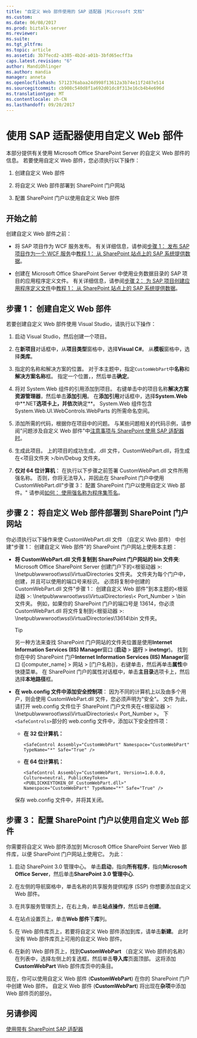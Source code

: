 ```yaml
---
title: "自定义 Web 部件使用的 SAP 适配器 |Microsoft 文档"
ms.custom: 
ms.date: 06/08/2017
ms.prod: biztalk-server
ms.reviewer: 
ms.suite: 
ms.tgt_pltfrm: 
ms.topic: article
ms.assetid: 3b7fecd2-a385-4b2d-a01b-3bfd65ecff3a
caps.latest.revision: "6"
author: MandiOhlinger
ms.author: mandia
manager: anneta
ms.openlocfilehash: 5712376abaa24d998f13612a3b74e11f2487e514
ms.sourcegitcommit: cb908c540d8f1a692d01dc8f313e16cb4b4e696d
ms.translationtype: MT
ms.contentlocale: zh-CN
ms.lasthandoff: 09/20/2017
---
```

# <a name="use-a-custom-web-part-with-the-sap-adapter"></a>使用 SAP 适配器使用自定义 Web 部件
本部分提供有关使用 Microsoft Office SharePoint Server 的自定义 Web 部件的信息。 若要使用自定义 Web 部件，您必须执行以下操作：  
  
1.  创建自定义 Web 部件  
  
2.  将自定义 Web 部件部署到 SharePoint 门户网站  
  
3.  配置 SharePoint 门户以使用自定义 Web 部件  
  
## <a name="before-you-begin"></a>开始之前  
 创建自定义 Web 部件之前：  
  
-   将 SAP 项目作为 WCF 服务发布。 有关详细信息，请参阅[步骤 1： 发布 SAP 项目作为一个 WCF 服务](../../adapters-and-accelerators/adapter-sap/step-1-publish-the-sap-artifacts-as-a-wcf-service.md)中[教程 1： 从 SharePoint 站点上的 SAP 系统提供数据](../../adapters-and-accelerators/adapter-sap/tutorial-1-presenting-data-from-an-sap-system-on-a-sharepoint-site.md)。  
  
-   创建在 Microsoft Office SharePoint Server 中使用业务数据目录的 SAP 项目的应用程序定义文件。 有关详细信息，请参阅[步骤 2： 为 SAP 项目创建应用程序定义文件](../../adapters-and-accelerators/adapter-sap/step-2-create-an-application-definition-file-for-the-sap-artifacts.md)中[教程 1： 从 SharePoint 站点上的 SAP 系统提供数据](../../adapters-and-accelerators/adapter-sap/tutorial-1-presenting-data-from-an-sap-system-on-a-sharepoint-site.md)。  
  
##  <a name="Create_a_Custom_Web_Part"></a>步骤 1： 创建自定义 Web 部件  
 若要创建自定义 Web 部件使用 Visual Studio，请执行以下操作：  
  
1.  启动 Visual Studio，然后创建一个项目。  
  
2.  在**新项目**对话框中，从**项目类型**窗格中，选择**Visual C#**。 从**模板**窗格中，选择**类库**。  
  
3.  指定的名称和解决方案的位置。 对于本主题中，指定`CustomWebPart`中**名称**和**解决方案名称**框。 指定一个位置，，然后单击**确定**。  
  
4.  将对 System.Web 组件的引用添加到项目。 右键单击中的项目名称**解决方案资源管理器**，然后单击**添加引用**。 在**添加引用**对话框中，选择**System.Web**中**.NET**选项卡上，并依次**确定**。 System.Web 组件包含 System.Web.UI.WebControls.WebParts 的所需命名空间。  
  
5.  添加所需的代码，根据你在项目中的问题。 与某些问题相关的代码示例，请参阅"问题涉及自定义 Web 部件"中[注意事项与 SharePoint 使用 SAP 适配器时](../../adapters-and-accelerators/adapter-sap/considerations-when-using-the-sap-adapter-with-sharepoint.md)。  
  
6.  生成此项目。 上的项目的成功生成，.dll 文件，CustomWebPart.dll，将生成在\<项目文件夹 >/bin/Debug 文件夹。  
  
7.  **仅对 64 位计算机**： 在执行以下步骤之前签署 CustomWebPart.dll 文件所用强名称。 否则，你将无法导入，并因此在 SharePoint 门户中使用 CustomWebPart.dll"步骤 3： 配置 SharePoint 门户以使用自定义 Web 部件。" 请参阅[如何： 使用强名称为程序集签名](https://msdn.microsoft.com/library/xc31ft41.aspx)。
  
## <a name="step-2-deploy-the-custom-web-part-to-a-sharepoint-portal"></a>步骤 2： 将自定义 Web 部件部署到 SharePoint 门户网站  
 你必须执行以下操作来使 CustomWebPart.dll 文件 （自定义 Web 部件） 中创建"步骤 1： 创建自定义 Web 部件"的 SharePoint 门户网站上使用本主题：  
  
-   **将 CustomWebPart.dll 文件复制到 SharePoint 门户网站的 bin 文件夹**: Microsoft Office SharePoint Server 创建门户下的\<根驱动器 >: \Inetpub\wwwroot\wss\VirtualDirectories 文件夹。 文件夹为每个门户中，创建，并且可以使用的端口号来标识。 必须将复制中创建的 CustomWebPart.dll 文件"步骤 1： 创建自定义 Web 部件"到本主题的\<根驱动器 >: \Inetpub\wwwroot\wss\VirtualDirectories\\< Port_Number > \bin 文件夹。 例如，如果你的 SharePoint 门户的端口号是 13614，你必须 CustomWebPart.dll 将文件复制到\<根驱动器 >: \Inetpub\wwwroot\wss\VirtualDirectories\13614\bin 文件夹。  
  
    > [!TIP]
    >  另一种方法来查找 SharePoint 门户网站的文件夹位置是使用**Internet Information Services (IIS) Manager**窗口 (**启动** > **运行** >  **inetmgr**)。 找到你在中的 SharePoint 门户**Internet Information Services (IIS) Manager**窗口 ([computer_name] > 网站 > [门户名称])，右键单击，然后再单击**属性**中快捷菜单。 在 SharePoint 门户的属性对话框中，单击**主目录**选项卡上，然后选择**本地路径**框。  
  
-   **在 web.config 文件中添加安全控制项**： 因为不同的计算机上以及由多个用户，则会使用 CustomWebPart.dll 文件，您必须声明为"安全"。 文件 为此，请打开 web.config 文件位于 SharePoint 门户文件夹在\<根驱动器 >: \Inetpub\wwwroot\wss\VirtualDirectories\\< Port_Number >。 下`<SafeControls>`部分的 web.config 文件中，添加以下安全控件项：  
  
    -   **在 32 位计算机：**  
  
        ```  
        <SafeControl Assembly="CustomWebPart" Namespace="CustomWebPart" TypeName="*" Safe="True" />  
        ```  
  
    -   **在 64 位计算机：**  
  
        ```  
        <SafeControl Assembly="CustomWebPart, Version=1.0.0.0, Culture=neutral, PublicKeyToken=<PUBLICKKEYTOKEN_OF_CustomWebPart.dll>" Namespace="CustomWebPart" TypeName="*" Safe="True" />  
        ```  
  
     保存 web.config 文件中，并将其关闭。  
  
## <a name="step-3-configure-the-sharepoint-portal-to-use-the-custom-web-part"></a>步骤 3： 配置 SharePoint 门户以使用自定义 Web 部件  
 你需要将自定义 Web 部件添加到 Microsoft Office SharePoint Server Web 部件库，以便 SharePoint 门户网站上使用它。 为此：  
  
1.  启动 SharePoint 3.0 管理中心。 单击**启动**，指向**所有程序**，指向**Microsoft Office Server**，然后单击**SharePoint 3.0 管理中心**.  
  
2.  在左侧的导航窗格中，单击名称的共享服务提供程序 (SSP) 你想要添加自定义 Web 部件。  
  
3.  在共享服务管理页上，在右上角，单击**站点操作**，然后单击**创建**。  
  
4.  在站点设置页上，单击**Web 部件**下**库**列。  
  
5.  在 Web 部件库页上，若要将自定义 Web 部件添加到库，请单击**新建**。 此时没有 Web 部件库页上可用的自定义 Web 部件。  
  
6.  在新的 Web 部件页上，找到**CustomWebPart** （自定义 Web 部件的名称） 在列表中，选择左侧上的复选框，然后单击**导入库**页面顶部。 这将添加**CustomWebPart** Web 部件库页中的条目。  
  
 现在，你可以使用自定义 Web 部件 (**CustomWebPart**) 在你的 SharePoint 门户中创建 Web 部件。 自定义 Web 部件 (**CustomWebPart**) 将出现在**杂项**中添加 Web 部件页的部分。  
  
## <a name="see-also"></a>另请参阅  
[使用带有 SharePoint SAP 适配器](../../adapters-and-accelerators/adapter-sap/use-the-sap-adapter-with-sharepoint.md)